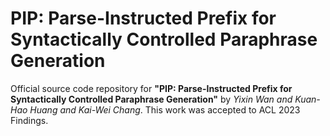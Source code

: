 # PIP: Parse-Instructed Prefix for Syntactically Controlled Paraphrase Generation
Official source code repository for **"PIP: Parse-Instructed Prefix for Syntactically Controlled Paraphrase Generation"** by *Yixin Wan and Kuan-Hao Huang and Kai-Wei Chang*.
This work was accepted to ACL 2023 Findings.
